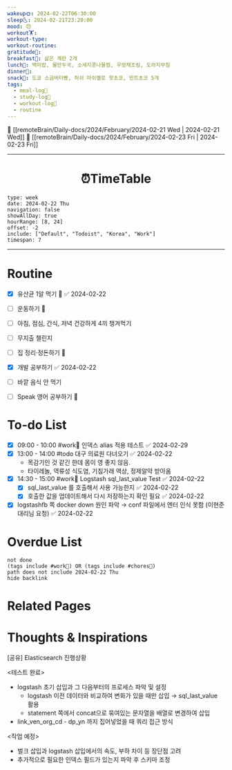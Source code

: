 ```yaml
---
wakeup🌞: 2024-02-22T06:30:00
sleep🌜: 2024-02-21T23:20:00
mood: 😞
workout🏋️: 
workout-type: 
workout-routine: 
gratitude🙏: 
breakfast🍳: 삶은 계란 2개
lunch🍚: 백미밥, 물만두국, 소세지콩나물찜, 우엉채조림, 도라지무침
dinner🥗: 
snack🍬: 도쿄 소금버터빵, 허쉬 마쉬켈로 핫초코, 민트초코 5개
tags:
  - meal-log📝
  - study-log📓
  - workout-log💪
  - routine
---
```


🔺 [[remoteBrain/Daily-docs/2024/February/2024-02-21 Wed | 2024-02-21 Wed]]
🔻 [[remoteBrain/Daily-docs/2024/February/2024-02-23 Fri | 2024-02-23 Fri]]
___
<h1> <center>⏰TimeTable </center> </h1>

```gEvent
type: week
date: 2024-02-22 Thu
navigation: false
showAllDay: true
hourRange: [8, 24]
offset: -2
include: ["Default", "Todoist", "Korea", "Work"]
timespan: 7
```

--- 


# Routine 

- [x] 유산균 1알 먹기 🔼 ✅ 2024-02-22
- [ ] 운동하기 🔼
- [ ] 아침, 점심, 간식, 저녁 건강하게 4끼 챙겨먹기
- [ ] 무지출 챌린지 
- [ ] 집 정리·정돈하기 🔼
- [x] 개발 공부하기 ✅ 2024-02-22
- [ ] 바깥 음식 안 먹기 
- [ ] Speak 영어 공부하기 🔼 


# To-do List

- [x] 09:00 - 10:00 #work💼 인덱스 alias 적용 테스트 ✅ 2024-02-29
- [x] 13:00 - 14:00 #todo 대구 의료원 다녀오기 ✅ 2024-02-22
	- 목감기인 것 같긴 한데 몸이 영 좋지 않음. 
	- 타이레놀, 역류성 식도염, 기침가래 액상, 정제알약 받아옴
- [x] 14:30 - 15:00 #work💼 Logstash sql_last_value Test ✅ 2024-02-22
	- [x] sql_last_value 를 호출해서 사용 가능한지 ✅ 2024-02-22
	- [x] 호출한 값을 업데이트해서 다시 저장하는지 확인 필요 ✅ 2024-02-22
- [x] logstashfb 쪽 docker down 원인 파악 → conf 파일에서 엔터 인식 못함 (이현준 대리님 요청) ✅ 2024-02-22

# Overdue List
```tasks
not done
(tags include #work💼) OR (tags include #chores🧺) 
path does not include 2024-02-22 Thu
hide backlink
```

# Related Pages



# Thoughts & Inspirations

[공유] Elasticsearch 진행상황   
  
<테스트 완료>  
- logstash 초기 삽입과 그 다음부터의 프로세스 파악 및 설정
	- logstash 이전 데이터와 비교하여 변화가 있을 때만 삽입 → sql_last_value 활용 
	- statement 쪽에서 concat으로 묶여있는 문자열을 배열로 변경하여 삽입 
- link_ven_org_cd - dp_yn 까지 집어넣었을 때 쿼리 접근 방식 

<작업 예정>
- 벌크 삽입과 logstash 삽입에서의 속도, 부하 차이 등 장단점 고려
- 추가적으로 필요한 인덱스 필드가 있는지 파악 후 스키마 조정